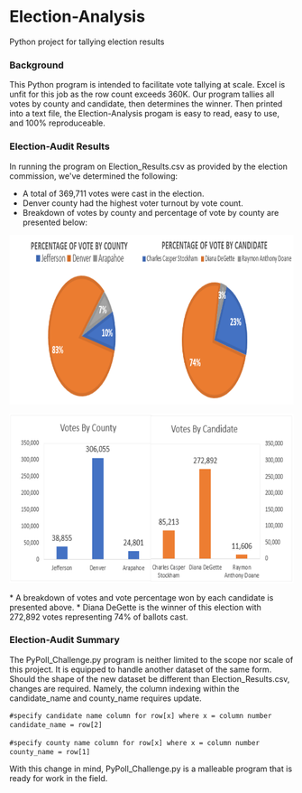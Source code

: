 # Election-Analysis
Python project for tallying election results
### Background
This Python program is intended to facilitate vote tallying at scale. Excel is unfit for this job as the row count exceeds 360K. Our program tallies all votes by county and candidate, then determines the winner. Then printed into a text file, the Election-Analysis progam is easy to read, easy to use, and 100% reproduceable.

### Election-Audit Results
In running the program on Election_Results.csv as provided by the election commission, we've determined the following:
* A total of 369,711 votes were cast in the election.
* Denver county had the highest voter turnout by vote count.
* Breakdown of votes by county and percentage of vote by county are presented below:
<p align="center">
  <img width="800" height="300" src="https://github.com/DenverSherman/Election-Analysis/blob/master/resources/Voter_Breakdown.png">
</p>
<p align="center">
  <img width="800" height="300" src="https://github.com/DenverSherman/Election-Analysis/blob/master/resources/Total_Vote_Breakdown.png">
</p>
* A breakdown of votes and vote percentage won by each candidate is presented above.
* Diana DeGette is the winner of this election with 272,892 votes representing 74% of ballots cast.

### Election-Audit Summary
The PyPoll_Challenge.py program is neither limited to the scope nor scale of this project. It is equipped to handle another dataset of the same form. Should the shape of the new dataset be different than Election_Results.csv, changes are required. Namely, the column indexing within the candidate_name and county_name requires update.
```
#specify candidate name column for row[x] where x = column number
candidate_name = row[2]

#specify county name column for row[x] where x = column number
county_name = row[1]
```
With this change in mind, PyPoll_Challenge.py is a malleable program that is ready for work in the field.
